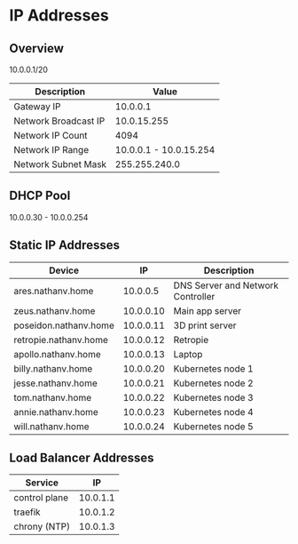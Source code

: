 # IP Addresses

## Overview

10.0.0.1/20

| Description          | Value                  |
| -------------------- | ---------------------- |
| Gateway IP           | 10.0.0.1               |
| Network Broadcast IP | 10.0.15.255            |
| Network IP Count     | 4094                   |
| Network IP Range     | 10.0.0.1 - 10.0.15.254 |
| Network Subnet Mask  | 255.255.240.0          |

## DHCP Pool

10.0.0.30 - 10.0.0.254

## Static IP Addresses

| Device                | IP        | Description                       |
| --------------------- | --------- | --------------------------------- |
| ares.nathanv.home     | 10.0.0.5  | DNS Server and Network Controller |
| zeus.nathanv.home     | 10.0.0.10 | Main app server                   |
| poseidon.nathanv.home | 10.0.0.11 | 3D print server                   |
| retropie.nathanv.home | 10.0.0.12 | Retropie                          |
| apollo.nathanv.home   | 10.0.0.13 | Laptop                            |
| billy.nathanv.home    | 10.0.0.20 | Kubernetes node 1                 |
| jesse.nathanv.home    | 10.0.0.21 | Kubernetes node 2                 |
| tom.nathanv.home      | 10.0.0.22 | Kubernetes node 3                 |
| annie.nathanv.home    | 10.0.0.23 | Kubernetes node 4                 |
| will.nathanv.home     | 10.0.0.24 | Kubernetes node 5                 |

## Load Balancer Addresses

| Service       | IP       |
| ------------- | -------- |
| control plane | 10.0.1.1 |
| traefik       | 10.0.1.2 |
| chrony (NTP)  | 10.0.1.3 |
